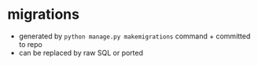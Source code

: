 # migrations
* generated by `python manage.py makemigrations` command + committed to repo
* can be replaced by raw SQL or ported
